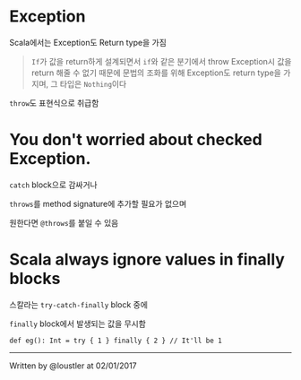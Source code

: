 # Exception 

Scala에서는 Exception도 Return type을 가짐 

> `If`가 값을 return하게 설계되면서 `if`와 같은 분기에서 throw Exception시 값을 return 해줄 수 없기 때문에 문법의 조화를 위해 Exception도 return type을 가지며, 그 타입은 `Nothing`이다 

`throw`도 표현식으로 취급함
 

# You don't worried about checked Exception.

`catch` block으로 감싸거나 

`throws`를 method signature에 추가할 필요가 없으며

원한다면 `@throws`를 붙일 수 있음 

# Scala always ignore values in finally blocks

스칼라는 `try-catch-finally` block 중에 

`finally` block에서 발생되는 값을 무시함 

```
def eg(): Int = try { 1 } finally { 2 } // It'll be 1
```







-----------
Written by @loustler at 02/01/2017